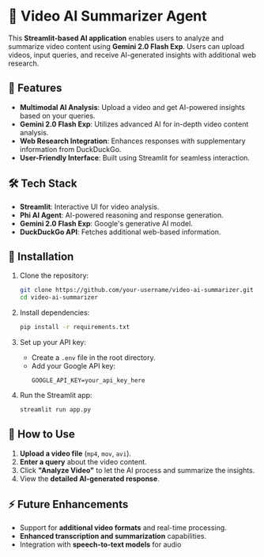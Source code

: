 # 🎥 Video AI Summarizer Agent

This **Streamlit-based AI application** enables users to analyze and summarize video content using **Gemini 2.0 Flash Exp**. Users can upload videos, input queries, and receive AI-generated insights with additional web research.

## 🚀 Features
- **Multimodal AI Analysis**: Upload a video and get AI-powered insights based on your queries.
- **Gemini 2.0 Flash Exp**: Utilizes advanced AI for in-depth video content analysis.
- **Web Research Integration**: Enhances responses with supplementary information from DuckDuckGo.
- **User-Friendly Interface**: Built using Streamlit for seamless interaction.

## 🛠️ Tech Stack
- **Streamlit**: Interactive UI for video analysis.
- **Phi AI Agent**: AI-powered reasoning and response generation.
- **Gemini 2.0 Flash Exp**: Google's generative AI model.
- **DuckDuckGo API**: Fetches additional web-based information.

## 🔧 Installation

1. Clone the repository:
   ```bash
   git clone https://github.com/your-username/video-ai-summarizer.git
   cd video-ai-summarizer
   ```

2. Install dependencies:
   ```bash
   pip install -r requirements.txt
   ```

3. Set up your API key:
   - Create a `.env` file in the root directory.
   - Add your Google API key:
     ```
     GOOGLE_API_KEY=your_api_key_here
     ```

4. Run the Streamlit app:
   ```bash
   streamlit run app.py
   ```

## 📌 How to Use

1. **Upload a video file** (`mp4`, `mov`, `avi`).
2. **Enter a query** about the video content.
3. Click **"Analyze Video"** to let the AI process and summarize the insights.
4. View the **detailed AI-generated response**.

## ⚡ Future Enhancements
- Support for **additional video formats** and real-time processing.
- **Enhanced transcription and summarization** capabilities.
- Integration with **speech-to-text models** for audio
